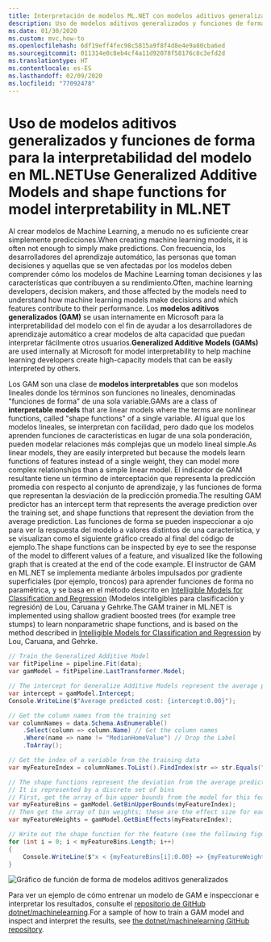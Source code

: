 ```yaml
---
title: Interpretación de modelos ML.NET con modelos aditivos generalizados
description: Uso de modelos aditivos generalizados y funciones de forma para la interpretabilidad del modelo en ML.NET
ms.date: 01/30/2020
ms.custom: mvc,how-to
ms.openlocfilehash: 6df19eff4fec98c5815a9f8f4d8e4e9a80cba6ed
ms.sourcegitcommit: 011314e0c8eb4cf4a11d92078f58176c8c3efd2d
ms.translationtype: HT
ms.contentlocale: es-ES
ms.lasthandoff: 02/09/2020
ms.locfileid: "77092478"
---
```

# <a name="use-generalized-additive-models-and-shape-functions-for-model-interpretability-in-mlnet"></a><span data-ttu-id="b4724-103">Uso de modelos aditivos generalizados y funciones de forma para la interpretabilidad del modelo en ML.NET</span><span class="sxs-lookup"><span data-stu-id="b4724-103">Use Generalized Additive Models and shape functions for model interpretability in ML.NET</span></span>

<span data-ttu-id="b4724-104">Al crear modelos de Machine Learning, a menudo no es suficiente crear simplemente predicciones.</span><span class="sxs-lookup"><span data-stu-id="b4724-104">When creating machine learning models, it is often not enough to simply make predictions.</span></span> <span data-ttu-id="b4724-105">Con frecuencia, los desarrolladores del aprendizaje automático, las personas que toman decisiones y aquellas que se ven afectadas por los modelos deben comprender cómo los modelos de Machine Learning toman decisiones y las características que contribuyen a su rendimiento.</span><span class="sxs-lookup"><span data-stu-id="b4724-105">Often, machine learning developers, decision makers, and those affected by the models need to understand how machine learning models make decisions and which features contribute to their performance.</span></span> <span data-ttu-id="b4724-106">Los **modelos aditivos generalizados (GAM)** se usan internamente en Microsoft para la interpretabilidad del modelo con el fin de ayudar a los desarrolladores de aprendizaje automático a crear modelos de alta capacidad que puedan interpretar fácilmente otros usuarios.</span><span class="sxs-lookup"><span data-stu-id="b4724-106">**Generalized Additive Models (GAMs)** are used internally at Microsoft for model interpretability to help machine learning developers create high-capacity models that can be easily interpreted by others.</span></span>

<span data-ttu-id="b4724-107">Los GAM son una clase de **modelos interpretables** que son modelos lineales donde los términos son funciones no lineales, denominadas "funciones de forma" de una sola variable.</span><span class="sxs-lookup"><span data-stu-id="b4724-107">GAMs are a class of **interpretable models** that are linear models where the terms are nonlinear functions, called "shape functions" of a single variable.</span></span> <span data-ttu-id="b4724-108">Al igual que los modelos lineales, se interpretan con facilidad, pero dado que los modelos aprenden funciones de características en lugar de una sola ponderación, pueden modelar relaciones más complejas que un modelo lineal simple.</span><span class="sxs-lookup"><span data-stu-id="b4724-108">As linear models, they are easily interpreted but because the models learn functions of features instead of a single weight, they can model more complex relationships than a simple linear model.</span></span> <span data-ttu-id="b4724-109">El indicador de GAM resultante tiene un término de interceptación que representa la predicción promedia con respecto al conjunto de aprendizaje, y las funciones de forma que representan la desviación de la predicción promedia.</span><span class="sxs-lookup"><span data-stu-id="b4724-109">The resulting GAM predictor has an intercept term that represents the average prediction over the training set, and shape functions that represent the deviation from the average prediction.</span></span> <span data-ttu-id="b4724-110">Las funciones de forma se pueden inspeccionar a ojo para ver la respuesta del modelo a valores distintos de una característica, y se visualizan como el siguiente gráfico creado al final del código de ejemplo.</span><span class="sxs-lookup"><span data-stu-id="b4724-110">The shape functions can be inspected by eye to see the response of the model to different values of a feature, and visualized like the following graph that is created at the end of the code example.</span></span> <span data-ttu-id="b4724-111">El instructor de GAM en ML.NET se implementa mediante árboles impulsados por gradiente superficiales (por ejemplo, troncos) para aprender funciones de forma no paramétrica, y se basa en el método descrito en [Intelligible Models for Classification and Regression](https://www.cs.cornell.edu/~yinlou/papers/lou-kdd12.pdf) (Modelos inteligibles para clasificación y regresión) de Lou, Caruana y Gehrke.</span><span class="sxs-lookup"><span data-stu-id="b4724-111">The GAM trainer in ML.NET is implemented using shallow gradient boosted trees (for example tree stumps) to learn nonparametric shape functions, and is based on the method described in [Intelligible Models for Classification and Regression](https://www.cs.cornell.edu/~yinlou/papers/lou-kdd12.pdf) by Lou, Caruana, and Gehrke.</span></span>

```csharp
// Train the Generalized Additive Model
var fitPipeline = pipeline.Fit(data);
var gamModel = fitPipeline.LastTransformer.Model;

// The intercept for Generalize Additive Models represent the average prediction for the training data
var intercept = gamModel.Intercept;
Console.WriteLine($"Average predicted cost: {intercept:0.00}");

// Get the column names from the training set
var columnNames = data.Schema.AsEnumerable()
    .Select(column => column.Name) // Get the column names
    .Where(name => name != "MedianHomeValue") // Drop the Label
    .ToArray();

// Get the index of a variable from the training data
var myFeatureIndex = columnNames.ToList().FindIndex(str => str.Equals("MyFeature"));

// The shape functions represent the deviation from the average prediction as a function of the feature value
// It is represented by a discrete set of bins
// First, get the array of bin upper bounds from the model for this feature
var myFeatureBins = gamModel.GetBinUpperBounds(myFeatureIndex);
// Then get the array of bin weights; these are the effect size for each bin
var myFeatureWeights = gamModel.GetBinEffects(myFeatureIndex);

// Write out the shape function for the feature (see the following figure for what this looks like)
for (int i = 0; i < myFeatureBins.Length; i++)
{
    Console.WriteLine($"x < {myFeatureBins[i]:0.00} => {myFeatureWeights[i]:0.000}");
}
```

![Gráfico de función de forma de modelos aditivos generalizados](./media/use-gams-for-model-explainability/gam-shape-function-graph.png)

<span data-ttu-id="b4724-113">Para ver un ejemplo de cómo entrenar un modelo de GAM e inspeccionar e interpretar los resultados, consulte el [repositorio de GitHub dotnet/machinelearning](https://github.com/dotnet/machinelearning/blob/master/docs/samples/Microsoft.ML.Samples/Dynamic/GeneralizedAdditiveModels.cs).</span><span class="sxs-lookup"><span data-stu-id="b4724-113">For a sample of how to train a GAM model and inspect and interpret the results, see [the dotnet/machinelearning GitHub repository](https://github.com/dotnet/machinelearning/blob/master/docs/samples/Microsoft.ML.Samples/Dynamic/GeneralizedAdditiveModels.cs).</span></span>
